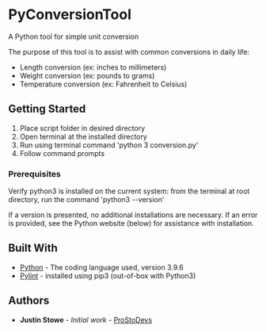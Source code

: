 # PyConversionTool
A Python tool for simple unit conversion

The purpose of this tool is to assist with common conversions in daily life:
- Length conversion (ex: inches to millimeters)
- Weight conversion (ex: pounds to grams)
- Temperature conversion (ex: Fahrenheit to Celsius)

## Getting Started

1. Place script folder in desired directory
2. Open terminal at the installed directory
3. Run using terminal command 'python 3 conversion.py'
4. Follow command prompts

### Prerequisites

Verify python3 is installed on the current system: from the terminal at root directory, run the command 'python3 --version'

If a version is presented, no additional installations are necessary. If an error is provided, see the Python website (below) for assistance with installation.

## Built With

* [Python](https://www.python.org/) - The coding language used, version 3.9.6
* [Pylint](https://docs.pylint.org/) - installed using pip3 (out-of-box with Python3)

## Authors

* **Justin Stowe** - *Initial work* - [ProStoDevs](https://stat-llc.com/)
